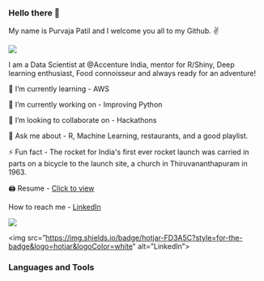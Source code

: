 ### Hello there 👋

My name is Purvaja Patil and I welcome you all to my Github. ✌️

![](https://komarev.com/ghpvc/?username=purvajapatil&color=blueviolet&style=plastic)

I am a Data Scientist at @Accenture India, mentor for R/Shiny, Deep learning enthusiast, Food connoisseur and always ready for an adventure!

🌱 I’m currently learning - AWS 

🔭 I’m currently working on - Improving Python

👯 I’m looking to collaborate on - Hackathons

💬 Ask me about - R, Machine Learning, restaurants, and a good playlist.

⚡️ Fun fact - The rocket for India's first ever rocket launch was carried in parts on a bicycle to the launch site, a church in Thiruvananthapuram in 1963.

🖨 Resume - [Click to view](https://drive.google.com/file/d/1O3O4hIQiaoHdxGIF0MyWG9nv46_tzHsu/view?usp=sharing)

How to reach me - [LinkedIn](https://www.linkedin.com/in/purvajapatil/)

[<img src="{https://img.shields.io/badge/hotjar-FD3A5C?style=for-the-badge&logo=hotjar&logoColor=white}" /> ](https://www.linkedin.com/in/purvajapatil/)

<img src=”https://img.shields.io/badge/hotjar-FD3A5C?style=for-the-badge&logo=hotjar&logoColor=white" alt=”LinkedIn”>

### Languages and Tools
